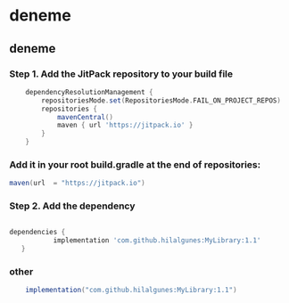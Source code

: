 # deneme #
## deneme ##

### Step 1. Add the JitPack repository to your build file ###

```gradle
	dependencyResolutionManagement {
		repositoriesMode.set(RepositoriesMode.FAIL_ON_PROJECT_REPOS)
		repositories {
			mavenCentral()
			maven { url 'https://jitpack.io' }
		}
	}

```
 ### Add it in your root build.gradle at the end of repositories: ###

 ```gradle 
 maven(url  = "https://jitpack.io")
 ```

 ### Step 2. Add the dependency ###

 ```gradle

 dependencies {
	        implementation 'com.github.hilalgunes:MyLibrary:1.1'
	}
 
 ```

 ### other ###
 ```gradle
 	 implementation("com.github.hilalgunes:MyLibrary:1.1")

```
